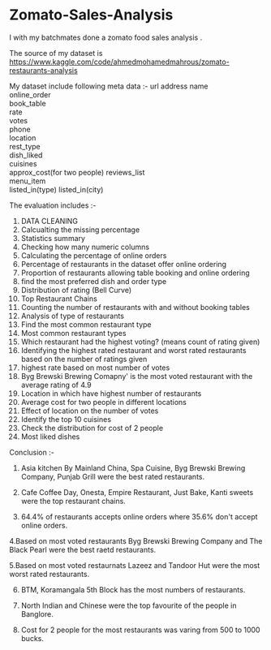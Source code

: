 # Zomato-Sales-Analysis
I with my batchmates done a zomato food sales analysis .  

The source of my dataset is https://www.kaggle.com/code/ahmedmohamedmahrous/zomato-restaurants-analysis

My dataset include following meta data :-
url
address	name	
online_order	
book_table	
rate	
votes	
phone	
location	
rest_type	
dish_liked	
cuisines	
approx_cost(for two people)	
reviews_list	
menu_item	
listed_in(type)	
listed_in(city)

The evaluation includes :-
1) DATA CLEANING
2) Calcualting the missing percentage
3) Statistics summary
4) Checking how many numeric columns
5) Calculating the percentage of online orders
6) Percentage of restaurants in the dataset offer online ordering
7) Proportion of restaurants allowing table booking and online ordering
8) find the most preferred dish and order type
9) Distribution of rating (Bell Curve)
10) Top Restaurant Chains
11) Counting the number of restaurants with and without booking tables
12) Analysis of type of restaurants
13) Find the most common restaurant type
14) Most common restaurant types
15) Which restaurant had the highest voting? (means count of rating given)
16) Identifying the highest rated restaurant and worst rated restaurants based on the number of ratings given
17) highest rate based on most number of votes
18) Byg Brewski Brewing Comapny' is the most voted restaurant with the average rating of 4.9
19) Location in which have highest number of restaurants
20) Average cost for two people in different locations
21) Effect of location on the number of votes
22) Identify the top 10 cuisines
23) Check the distribution for cost of 2 people
24) Most liked dishes

Conclusion :-
1. Asia kitchen By Mainland China, Spa Cuisine, Byg Brewski Brewing Company, Punjab Grill were the best rated restaurants.

2. Cafe Coffee Day, Onesta, Empire Restaurant, Just Bake, Kanti sweets were the top restaurant chains.

3. 64.4% of restaurants accepts online orders where 35.6% don't accept online orders.

4.Based on most voted restaurants Byg Brewski Brewing Company and The Black Pearl were the best raetd restaurants.

5.Based on most voted restaurnats Lazeez and Tandoor Hut were the most worst rated restaurants.

6. BTM, Koramangala 5th Block has the most numbers of restaurants.

7. North Indian and Chinese were the top favourite of the people in Banglore.

8. Cost for 2 people for the most restaurants was varing from 500 to 1000 bucks.
